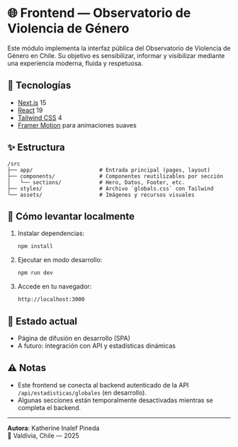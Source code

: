 # 🌐 Frontend — Observatorio de Violencia de Género

Este módulo implementa la interfaz pública del Observatorio de Violencia de Género en Chile. Su objetivo es sensibilizar, informar y visibilizar mediante una experiencia moderna, fluida y respetuosa.

## 🧱 Tecnologías

- [Next.js](https://nextjs.org/) 15
- [React](https://reactjs.org/) 19
- [Tailwind CSS](https://tailwindcss.com/) 4
- [Framer Motion](https://www.framer.com/motion/) para animaciones suaves

## ✨ Estructura

```
/src
├── app/                     # Entrada principal (pages, layout)
├── components/              # Componentes reutilizables por sección
│   └── sections/            # Hero, Datos, Footer, etc.
├── styles/                  # Archivo `globals.css` con Tailwind
└── assets/                  # Imágenes y recursos visuales
```

## 🚀 Cómo levantar localmente

1. Instalar dependencias:
   ```bash
   npm install
   ```

2. Ejecutar en modo desarrollo:
   ```bash
   npm run dev
   ```

3. Accede en tu navegador:
   ```
   http://localhost:3000
   ```


## 📌 Estado actual

- Página de difusión en desarrollo (SPA)
- A futuro: integración con API y estadísticas dinámicas

## ⚠️ Notas

- Este frontend se conecta al backend autenticado de la API `/api/estadisticas/globales` (en desarrollo).
- Algunas secciones están temporalmente desactivadas mientras se completa el backend.

---

**Autora**: Katherine Inalef Pineda  
📍 Valdivia, Chile — 2025
